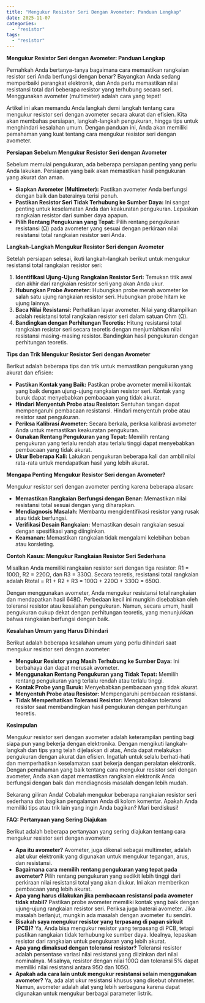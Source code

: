 ```yaml
---
title: "Mengukur Resistor Seri Dengan Avometer: Panduan Lengkap"
date: 2025-11-07
categories: 
  - "resistor"
tags: 
  - "resistor"
---
```


**Mengukur Resistor Seri dengan Avometer: Panduan Lengkap**

Pernahkah Anda bertanya-tanya bagaimana cara memastikan rangkaian resistor seri Anda berfungsi dengan benar? Bayangkan Anda sedang memperbaiki perangkat elektronik, dan Anda perlu memastikan nilai resistansi total dari beberapa resistor yang terhubung secara seri. Menggunakan avometer (multimeter) adalah cara yang tepat!

Artikel ini akan memandu Anda langkah demi langkah tentang cara mengukur resistor seri dengan avometer secara akurat dan efisien. Kita akan membahas persiapan, langkah-langkah pengukuran, hingga tips untuk menghindari kesalahan umum. Dengan panduan ini, Anda akan memiliki pemahaman yang kuat tentang cara mengukur resistor seri dengan avometer.

**Persiapan Sebelum Mengukur Resistor Seri dengan Avometer**

Sebelum memulai pengukuran, ada beberapa persiapan penting yang perlu Anda lakukan. Persiapan yang baik akan memastikan hasil pengukuran yang akurat dan aman.

- **Siapkan Avometer (Multimeter):** Pastikan avometer Anda berfungsi dengan baik dan baterainya terisi penuh.
- **Pastikan Resistor Seri Tidak Terhubung ke Sumber Daya:** Ini sangat penting untuk keselamatan Anda dan keakuratan pengukuran. Lepaskan rangkaian resistor dari sumber daya apapun.
- **Pilih Rentang Pengukuran yang Tepat:** Pilih rentang pengukuran resistansi (Ω) pada avometer yang sesuai dengan perkiraan nilai resistansi total rangkaian resistor seri Anda.

**Langkah-Langkah Mengukur Resistor Seri dengan Avometer**

Setelah persiapan selesai, ikuti langkah-langkah berikut untuk mengukur resistansi total rangkaian resistor seri:

1. **Identifikasi Ujung-Ujung Rangkaian Resistor Seri:** Temukan titik awal dan akhir dari rangkaian resistor seri yang akan Anda ukur.
2. **Hubungkan Probe Avometer:** Hubungkan probe merah avometer ke salah satu ujung rangkaian resistor seri. Hubungkan probe hitam ke ujung lainnya.
3. **Baca Nilai Resistansi:** Perhatikan layar avometer. Nilai yang ditampilkan adalah resistansi total rangkaian resistor seri dalam satuan Ohm (Ω).
4. **Bandingkan dengan Perhitungan Teoretis:** Hitung resistansi total rangkaian resistor seri secara teoretis dengan menjumlahkan nilai resistansi masing-masing resistor. Bandingkan hasil pengukuran dengan perhitungan teoretis.

**Tips dan Trik Mengukur Resistor Seri dengan Avometer**

Berikut adalah beberapa tips dan trik untuk memastikan pengukuran yang akurat dan efisien:

- **Pastikan Kontak yang Baik:** Pastikan probe avometer memiliki kontak yang baik dengan ujung-ujung rangkaian resistor seri. Kontak yang buruk dapat menyebabkan pembacaan yang tidak akurat.
- **Hindari Menyentuh Probe atau Resistor:** Sentuhan tangan dapat mempengaruhi pembacaan resistansi. Hindari menyentuh probe atau resistor saat pengukuran.
- **Periksa Kalibrasi Avometer:** Secara berkala, periksa kalibrasi avometer Anda untuk memastikan keakuratan pengukuran.
- **Gunakan Rentang Pengukuran yang Tepat:** Memilih rentang pengukuran yang terlalu rendah atau terlalu tinggi dapat menyebabkan pembacaan yang tidak akurat.
- **Ukur Beberapa Kali:** Lakukan pengukuran beberapa kali dan ambil nilai rata-rata untuk mendapatkan hasil yang lebih akurat.

**Mengapa Penting Mengukur Resistor Seri dengan Avometer?**

Mengukur resistor seri dengan avometer penting karena beberapa alasan:

- **Memastikan Rangkaian Berfungsi dengan Benar:** Memastikan nilai resistansi total sesuai dengan yang diharapkan.
- **Mendiagnosis Masalah:** Membantu mengidentifikasi resistor yang rusak atau tidak berfungsi.
- **Verifikasi Desain Rangkaian:** Memastikan desain rangkaian sesuai dengan spesifikasi yang diinginkan.
- **Keamanan:** Memastikan rangkaian tidak mengalami kelebihan beban atau korsleting.

**Contoh Kasus: Mengukur Rangkaian Resistor Seri Sederhana**

Misalkan Anda memiliki rangkaian resistor seri dengan tiga resistor: R1 = 100Ω, R2 = 220Ω, dan R3 = 330Ω. Secara teoretis, resistansi total rangkaian adalah Rtotal = R1 + R2 + R3 = 100Ω + 220Ω + 330Ω = 650Ω.

Dengan menggunakan avometer, Anda mengukur resistansi total rangkaian dan mendapatkan hasil 648Ω. Perbedaan kecil ini mungkin disebabkan oleh toleransi resistor atau kesalahan pengukuran. Namun, secara umum, hasil pengukuran cukup dekat dengan perhitungan teoretis, yang menunjukkan bahwa rangkaian berfungsi dengan baik.

**Kesalahan Umum yang Harus Dihindari**

Berikut adalah beberapa kesalahan umum yang perlu dihindari saat mengukur resistor seri dengan avometer:

- **Mengukur Resistor yang Masih Terhubung ke Sumber Daya:** Ini berbahaya dan dapat merusak avometer.
- **Menggunakan Rentang Pengukuran yang Tidak Tepat:** Memilih rentang pengukuran yang terlalu rendah atau terlalu tinggi.
- **Kontak Probe yang Buruk:** Menyebabkan pembacaan yang tidak akurat.
- **Menyentuh Probe atau Resistor:** Mempengaruhi pembacaan resistansi.
- **Tidak Memperhatikan Toleransi Resistor:** Mengabaikan toleransi resistor saat membandingkan hasil pengukuran dengan perhitungan teoretis.

**Kesimpulan**

Mengukur resistor seri dengan avometer adalah keterampilan penting bagi siapa pun yang bekerja dengan elektronika. Dengan mengikuti langkah-langkah dan tips yang telah dijelaskan di atas, Anda dapat melakukan pengukuran dengan akurat dan efisien. Ingatlah untuk selalu berhati-hati dan memperhatikan keselamatan saat bekerja dengan peralatan elektronik. Dengan pemahaman yang baik tentang cara mengukur resistor seri dengan avometer, Anda akan dapat memastikan rangkaian elektronik Anda berfungsi dengan baik dan mendiagnosis masalah dengan lebih mudah.

Sekarang giliran Anda! Cobalah mengukur beberapa rangkaian resistor seri sederhana dan bagikan pengalaman Anda di kolom komentar. Apakah Anda memiliki tips atau trik lain yang ingin Anda bagikan? Mari berdiskusi!

**FAQ: Pertanyaan yang Sering Diajukan**

Berikut adalah beberapa pertanyaan yang sering diajukan tentang cara mengukur resistor seri dengan avometer:

- **Apa itu avometer?** Avometer, juga dikenal sebagai multimeter, adalah alat ukur elektronik yang digunakan untuk mengukur tegangan, arus, dan resistansi.
- **Bagaimana cara memilih rentang pengukuran yang tepat pada avometer?** Pilih rentang pengukuran yang sedikit lebih tinggi dari perkiraan nilai resistansi total yang akan diukur. Ini akan memberikan pembacaan yang lebih akurat.
- **Apa yang harus dilakukan jika pembacaan resistansi pada avometer tidak stabil?** Pastikan probe avometer memiliki kontak yang baik dengan ujung-ujung rangkaian resistor seri. Periksa juga baterai avometer. Jika masalah berlanjut, mungkin ada masalah dengan avometer itu sendiri.
- **Bisakah saya mengukur resistor yang terpasang di papan sirkuit (PCB)?** Ya, Anda bisa mengukur resistor yang terpasang di PCB, tetapi pastikan rangkaian tidak terhubung ke sumber daya. Idealnya, lepaskan resistor dari rangkaian untuk pengukuran yang lebih akurat.
- **Apa yang dimaksud dengan toleransi resistor?** Toleransi resistor adalah persentase variasi nilai resistansi yang diizinkan dari nilai nominalnya. Misalnya, resistor dengan nilai 100Ω dan toleransi 5% dapat memiliki nilai resistansi antara 95Ω dan 105Ω.
- **Apakah ada cara lain untuk mengukur resistansi selain menggunakan avometer?** Ya, ada alat ukur resistansi khusus yang disebut ohmmeter. Namun, avometer adalah alat yang lebih serbaguna karena dapat digunakan untuk mengukur berbagai parameter listrik.
